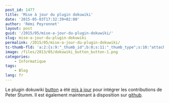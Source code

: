 ```yaml
---
post_id: 1477
title: 'Mise à jour du plugin dokuwiki'
date: '2015-05-03T17:32:39+02:00'
author: 'Rémi Peyronnet'
layout: post
guid: '/2015/05/mise-a-jour-du-plugin-dokuwiki/'
slug: mise-a-jour-du-plugin-dokuwiki
permalink: /2015/05/mise-a-jour-du-plugin-dokuwiki/
tc-thumb-fld: 'a:2:{s:9:"_thumb_id";b:0;s:11:"_thumb_type";s:10:"attachment";}'
image: /files/2013/05/dokuwiki_button_button-1.png
categories:
    - Informatique
tags:
    - Blog
lang: fr
---
```


Le plugin dokuwiki [button](https://www.dokuwiki.org/plugin:button) a été [mis à jour](/dokuwikibutton/) pour intégrer les contributions de Peter Stumm. Il est également maintenant à disposition sur [github](https://github.com/rpeyron/plugin-button).